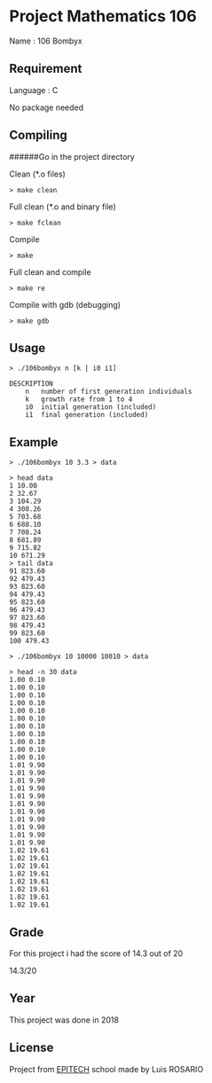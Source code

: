 # Project Mathematics 106

Name : 106 Bombyx

## Requirement

Language : C

No package needed

## Compiling

######Go in the project directory

Clean (*.o files)
```
> make clean
```

Full clean (*.o and binary file)
```
> make fclean
```

Compile
```
> make
```

Full clean and compile
```
> make re
```

Compile with gdb (debugging)
```
> make gdb
```

## Usage

```
> ./106bombyx n [k | i0 i1]

DESCRIPTION
    n   number of first generation individuals
    k   growth rate from 1 to 4
    i0  initial generation (included)
    i1  final generation (included)
```

## Example

```
> ./106bombyx 10 3.3 > data

> head data
1 10.00
2 32.67
3 104.29
4 308.26
5 703.68
6 688.10
7 708.24
8 681.89
9 715.82
10 671.29
> tail data
91 823.60
92 479.43
93 823.60
94 479.43
95 823.60
96 479.43
97 823.60
98 479.43
99 823.60
100 479.43
```

```
> ./106bombyx 10 10000 10010 > data

> head -n 30 data
1.00 0.10
1.00 0.10
1.00 0.10
1.00 0.10
1.00 0.10
1.00 0.10
1.00 0.10
1.00 0.10
1.00 0.10
1.00 0.10
1.00 0.10
1.01 9.90
1.01 9.90
1.01 9.90
1.01 9.90
1.01 9.90
1.01 9.90
1.01 9.90
1.01 9.90
1.01 9.90
1.01 9.90
1.01 9.90
1.02 19.61
1.02 19.61
1.02 19.61
1.02 19.61
1.02 19.61
1.02 19.61
1.02 19.61
1.02 19.61
```
## Grade
For this project i had the score of 14.3 out of 20 

14.3/20

## Year

This project was done in 2018

## License
Project from [EPITECH](https://www.epitech.eu/) school made by Luis ROSARIO
